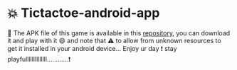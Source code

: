 # 💥  Tictactoe-android-app

👦 The APK file of this game is available in this <a href="https://github.com/Avinashroffl/TicTacToe-AndroidApp/blob/main/Tic%20Tac%20Toe.apk" target="_blank" download >repository</a>, you can download it and play with it 😄 and note that ⚠ to allow from unknown resources to get it installed in your android device... Enjoy ur day ❗ stay playfullllllllllllll............❗
